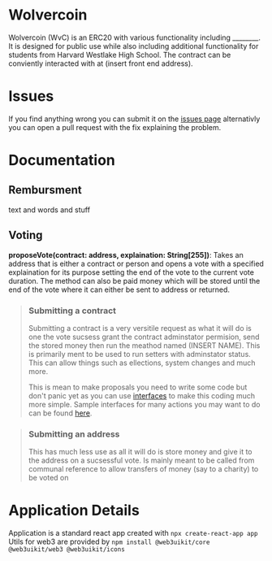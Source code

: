 # Wolvercoin

Wolvercoin (WvC) is an ERC20 with various functionality including ________. It is designed for public use while also including additional functionality for students from Harvard Westlake High School. The contract can be conviently interacted with at (insert front end address).

# Issues
If you find anything wrong you can submit it on the [issues page](https://github.com/HarvardWestlake/Wolvercoin/issues) alternativly you can open a pull request with the fix explaining the problem.

# Documentation

## Rembursment 

text and words and stuff


## Voting

**proposeVote(contract: address, explaination: String[255])**: Takes an address that is either a contract or person and opens a vote with a specified explaination for its purpose setting the end of the vote to the current vote duration. The method can also be paid money which will be stored until the end of the vote where it can either be sent to address or returned.

> ### Submitting a contract
> Submitting a contract is a very versitile request as what it will do is one the vote sucsess grant the contract adminstator permision, send the stored money then run the meathod named (INSERT NAME). This is primarily ment to be used to run setters with adminstator status. This can allow things such as ellections, system changes and much more.
>
> This is mean to make proposals you need to write some code but don't panic yet as you can use [interfaces](https://vyper.readthedocs.io/en/stable/interfaces.html) to make this coding much more simple. Sample interfaces for many actions you may want to do can be found [here](https://youtu.be/dQw4w9WgXcQ).

> ### Submitting an address
> This has much less use as all it will do is store money and give it to the address on a sucsessful vote. Is mainly meant to be called from communal reference to allow transfers of money (say to a charity) to be voted on



# Application Details
Application is a standard react app created with `npx create-react-app app`
Utils for web3 are provided by `npm install @web3uikit/core @web3uikit/web3 @web3uikit/icons`